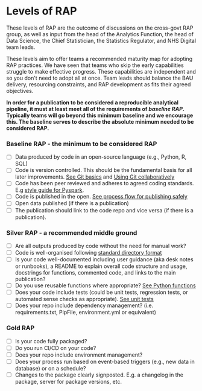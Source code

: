 # Levels of RAP

These levels of RAP are the outcome of discussions on the cross-govt RAP group, as well as input from the head of the Analytics Function, the head of Data Science, the Chief Statistician, the Statistics Regulator, and NHS Digital team leads.

These levels aim to offer teams a recommended maturity map for adopting RAP practices. We have seen that teams who skip the early capabilities struggle to make effective progress. These capabilities are independent and so you don't need to adopt all at once. Team leads should balance the BAU delivery, resourcing constraints, and RAP development as fits their agreed objectives.

**In order for a publication to be considered a reproducible analytical pipeline, it must at least meet all of the requirements of _baseline RAP_. Typically teams will go beyond this minimum baseline and we encourage this. The baseline serves to describe the absolute minimum needed to be considered RAP.**

### Baseline RAP - the minimum to be considered RAP

- [ ] Data produced by code in an open-source language (e.g., Python, R, SQL)
- [ ] Code is version controlled. This should be the fundamental basis for all later improvements. [See Git basics][1] and [Using Git collaboratively][2]
- [ ] Code has been peer reviewed and adheres to agreed coding standards. E.g [style guide for Pyspark][3].
- [ ] Code is published in the open. [See process flow for publishing safely][4]
- [ ] Open data published (if there is a publication)
- [ ] The publication should link to the code repo and vice versa (if there is a publication).

### Silver RAP - a recommended middle ground

- [ ] Are all outputs produced by code without the need for manual work?
- [ ] Code is well-organised following [standard directory format][5]
- [ ] Is your code well-documented including user guidance (aka desk notes or runbooks), a README to explain overall code structure and usage, docstrings for functions, commented code, and links to the main publication?
- [ ] Do you use reusable functions where appropriate? [See Python functions][6]
- [ ] Does your code include tests (could be unit tests, regression tests, or automated sense checks as appropriate). [See unit tests][7]
- [ ] Does your repo include dependency management? (i.e. requirements.txt, PipFile, environment.yml or equivalent)

### Gold RAP

- [ ] Is your code fully packaged?
- [ ] Do you run CI/CD on your code?
- [ ] Does your repo include environment management?
- [ ] Does your process run based on event-based triggers (e.g., new data in database) or on a schedule?
- [ ] Changes to the package clearly signposted. E.g. a changelog in the package, server for package versions, etc.

[1]: ../training_resources/git/intro-to-git.md
[2]: ../training_resources/git/using-git-collaboratively.md
[3]: ../training_resources/pyspark/pyspark-style-guide.md
[4]: ../implementing_RAP/how-to-publish-your-code-in-the-open.md
[5]: ../training_resources/python/project-structure-and-packaging.md
[6]: ../training_resources/python/python-functions.md
[7]: ../training_resources/python/unit-testing.md

